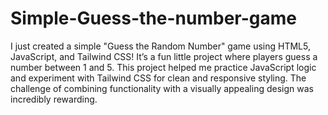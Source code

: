 # Simple-Guess-the-number-game
 I just created a simple "Guess the Random Number" game using HTML5, JavaScript, and Tailwind CSS! It’s a fun little project where players guess a number between 1 and 5.
This project helped me practice JavaScript logic and experiment with Tailwind CSS for clean and responsive styling. The challenge of combining functionality with a visually appealing design was incredibly rewarding.
